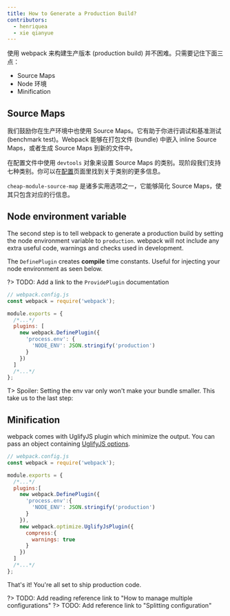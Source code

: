 ```yaml
---
title: How to Generate a Production Build?
contributors:
  - henriquea
  - xie qianyue
---
```


使用 webpack 来构建生产版本 (production build) 并不困难。只需要记住下面三点：

- Source Maps
- Node 环境
- Minification

## Source Maps

我们鼓励你在生产环境中也使用 Source Maps。它有助于你进行调试和基准测试 (benchmark test)。Webpack 能够在打包文件 (bundle) 中嵌入 inline Source Maps，或者生成 Source Maps 到新的文件中。

在配置文件中使用 `devtools` 对象来设置 Source Maps 的类别。现阶段我们支持七种类别。你可以在[配置](configuration/devtool)页面里找到关于类别的更多信息。

`cheap-module-source-map` 是诸多实用选项之一，它能够简化 Source Maps，使其只包含对应的行信息。

## Node environment variable

The second step is to tell webpack to generate a production build by setting the node environment variable to `production`. webpack will not include any extra useful code, warnings and checks used in development.

The `DefinePlugin` creates **compile** time constants. Useful for injecting your node environment as seen below.

?> TODO: Add a link to the `ProvidePlugin` documentation

```js
// webpack.config.js
const webpack = require('webpack');

module.exports = {
  /*...*/
  plugins: [
    new webpack.DefinePlugin({
      'process.env': {
        'NODE_ENV': JSON.stringify('production')
      }
    })
  ]
  /*...*/
};
```

T> Spoiler: Setting the env var only won't make your bundle smaller. This take us to the last step:

## Minification

webpack comes with UglifyJS plugin which minimize the output. You can pass an object containing [UglifyJS options](https://webpack.github.io/docs/list-of-plugins.html#uglifyjsplugin).

```js
// webpack.config.js
const webpack = require('webpack');

module.exports = {
  /*...*/
  plugins:[
    new webpack.DefinePlugin({
      'process.env':{
        'NODE_ENV': JSON.stringify('production')
      }
    }),
    new webpack.optimize.UglifyJsPlugin({
      compress:{
        warnings: true
      }
    })
  ]
  /*...*/
};
```

That's it! You're all set to ship production code.

?> TODO: Add reading reference link to "How to manage multiple configurations"
?> TODO: Add reference link to "Splitting configuration"
